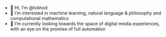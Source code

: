 - 👋 Hi, I’m @lvkhod
- 👀 I’m interested in machine learning, natural language & philosophy and computational mathematics
- 🌱 I’m currently looking towards the space of digital media experiences, with an eye on the promise of full automation

<!---
lvkhod/lvkhod is a ✨ special ✨ repository because its `README.md` (this file) appears on your GitHub profile.
You can click the Preview link to take a look at your changes.
--->

